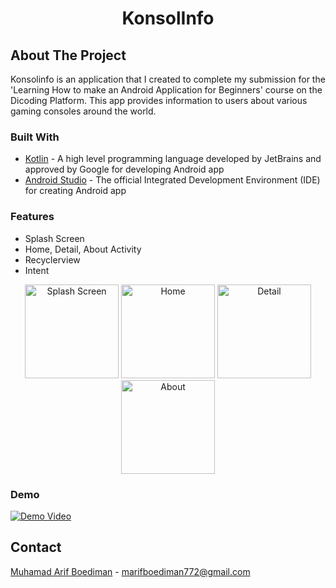 <h1 align="center">KonsolInfo</h3>

## About The Project
Konsolinfo is an application that I created  to complete my submission for the 'Learning How to make an Android Application for Beginners' course on the Dicoding Platform. This app provides information to users about various gaming consoles around the world.

### Built With
*  <a href="https://kotlinlang.org">Kotlin</a> - A high level programming language developed by JetBrains and approved by Google for developing Android app
*  <a href="https://developer.android.com/studio?gclid=Cj0KCQjwuNemBhCBARIsADp74QTEiyAfq8MOrja7FuoI-ueWPJ8Z3rwf4kXSl9pF_JrRMLEg34RjD_oaAiQJEALw_wcB&gclsrc=aw.ds">Android Studio</a> - The official Integrated Development Environment (IDE) for creating Android app

### Features
* Splash Screen
* Home, Detail, About Activity
* Recyclerview
* Intent

<p align="center">
  <img src = "https://github.com/Boedi27/MySubmissionKotlin/assets/116364140/fc4ab8ca-478b-4545-8f0c-7d1389fce262"
    alt = "Splash Screen"
    style ="margin-rigth : 10px;"
    width = 150 />
  <img src = "https://github.com/Boedi27/MySubmissionKotlin/assets/116364140/0db87f0b-68e3-4bb7-8263-2f4458b4a595"
    alt = "Home"
    style ="margin-rigth : 10px;"
    width = 150 />
  <img src = "https://github.com/Boedi27/MySubmissionKotlin/assets/116364140/c8424369-31cf-4520-b033-ab8a589ec035"
    alt = "Detail"
    style ="margin-rigth : 10px;"
    width = 150 />
  <img src = "https://github.com/Boedi27/MySubmissionKotlin/assets/116364140/d5bea4ed-13e7-4772-ba56-416087a22c2a"
    alt = "About"
    style ="margin-rigth : 10px;"
    width = 150 />
</p>

### Demo
[![Demo Video](https://i9.ytimg.com/vi/3c-sleALTyQ/mqdefault.jpg?sqp=CLj05aYG-oaymwEoCMACELQB8quKqQMcGADwAQH4Ab4HgAKAD4oCDAgAEAEYfyAtKBMwDw==&rs=AOn4CLCKxMo7Wmukkl-RTKKHjxol8oKnWw)](https://youtube.com/shorts/3c-sleALTyQ)

## Contact
[Muhamad Arif Boediman](https://www.linkedin.com/in/muhamad-arif-boediman-885672242/) - marifboediman772@gmail.com
